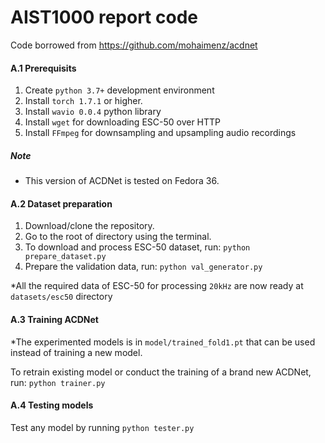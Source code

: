 # AIST1000 report code

Code borrowed from https://github.com/mohaimenz/acdnet

#### A.1 Prerequisits
1. Create `python 3.7+` development environment 
2. Install `torch 1.7.1` or higher.
2. Install `wavio 0.0.4` python library
3. Install `wget` for downloading ESC-50 over HTTP
4. Install `FFmpeg` for downsampling and upsampling audio recordings

##### Note
* This version of ACDNet is tested on Fedora 36.

#### A.2 Dataset preparation
1. Download/clone the repository.
2. Go to the root of directory using the terminal.
3. To download and process ESC-50 dataset, run: ```python prepare_dataset.py```
4. Prepare the validation data, run: ```python val_generator.py```

*All the required data of ESC-50 for processing `20kHz` are now ready at `datasets/esc50` directory

#### A.3 Training ACDNet
*The experimented models is in `model/trained_fold1.pt` that can be used instead of training a new model.

To retrain existing model or conduct the training of a brand new ACDNet, run: ```python trainer.py```

#### A.4 Testing models
Test any model by running ```python tester.py```
